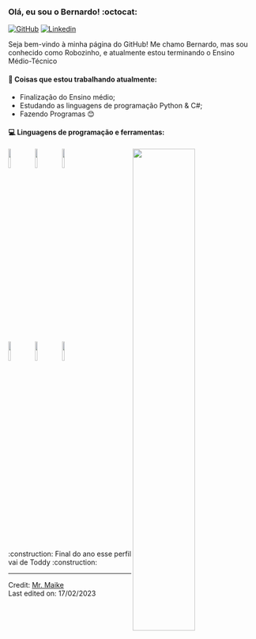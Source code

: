 ### Olá, eu sou o Bernardo! :octocat:

[![GitHub](https://img.shields.io/badge/-Github-000?style=flat&logo=Github&logoColor=white)](https://github.com/alvimdev)
[![Linkedin](https://img.shields.io/badge/-LinkedIn-blue?style=flat&logo=Linkedin&logoColor=white)](https://www.linkedin.com/in/bernardo-alvim/)

Seja bem-vindo à minha página do GitHub! Me chamo Bernardo, mas sou conhecido como Robozinho, e atualmente estou terminando o Ensino Médio-Técnico



#### 🌱 Coisas que estou trabalhando atualmente:
  - Finalização do Ensino médio;
  - Estudando as linguagens de programação Python & C#;
  - Fazendo Programas :blush:

#### :computer: Linguagens de programação e ferramentas: 
<p>
  
  <img width="50%" align="right" src="https://github-readme-stats.vercel.app/api?username=alv-robozinhoo&show_icons=true&hide_border=true" />
  
  <code><img width="10%" src="https://www.vectorlogo.zone/logos/w3_html5/w3_html5-ar21.svg"></code>
  <code><img width="10%" src="https://www.vectorlogo.zone/logos/netlifyapp_watercss/netlifyapp_watercss-ar21.svg"></code>
  <code><img width="10%" src="https://www.vectorlogo.zone/logos/javascript/javascript-ar21.svg"></code>
  <br />
  <code><img width="10%" src="https://www.vectorlogo.zone/logos/python/python-ar21.svg"></code>
  <code><img width="10%" src="https://www.vectorlogo.zone/logos/git-scm/git-scm-ar21.svg"></code>
  <code><img width="10%" src="https://www.vectorlogo.zone/logos/visualstudio_code/visualstudio_code-ar21.svg"></code>
</p>
<br />
:construction: Final do ano esse perfil vai de Toddy :construction:

-----------------------------------------
Credit: [Mr. Maike](https://github.com/Mr-maike)
<br />
Last edited on: 17/02/2023
